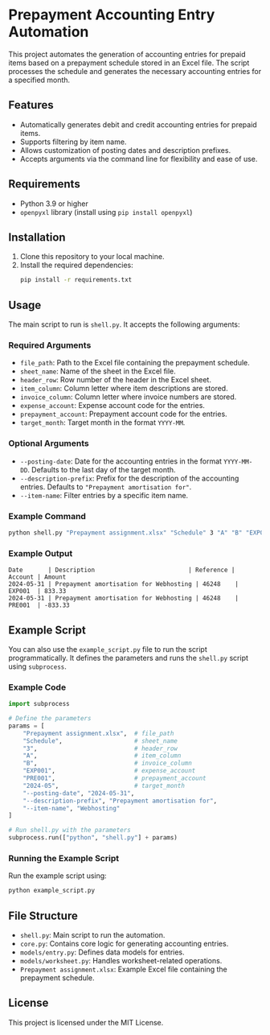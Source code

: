 # Prepayment Accounting Entry Automation

This project automates the generation of accounting entries for prepaid items based on a prepayment schedule stored in an Excel file. The script processes the schedule and generates the necessary accounting entries for a specified month.

## Features
- Automatically generates debit and credit accounting entries for prepaid items.
- Supports filtering by item name.
- Allows customization of posting dates and description prefixes.
- Accepts arguments via the command line for flexibility and ease of use.

## Requirements
- Python 3.9 or higher
- `openpyxl` library (install using `pip install openpyxl`)

## Installation
1. Clone this repository to your local machine.
2. Install the required dependencies:
   ```bash
   pip install -r requirements.txt
   ```

## Usage
The main script to run is `shell.py`. It accepts the following arguments:

### Required Arguments
- `file_path`: Path to the Excel file containing the prepayment schedule.
- `sheet_name`: Name of the sheet in the Excel file.
- `header_row`: Row number of the header in the Excel sheet.
- `item_column`: Column letter where item descriptions are stored.
- `invoice_column`: Column letter where invoice numbers are stored.
- `expense_account`: Expense account code for the entries.
- `prepayment_account`: Prepayment account code for the entries.
- `target_month`: Target month in the format `YYYY-MM`.

### Optional Arguments
- `--posting-date`: Date for the accounting entries in the format `YYYY-MM-DD`. Defaults to the last day of the target month.
- `--description-prefix`: Prefix for the description of the accounting entries. Defaults to `"Prepayment amortisation for"`.
- `--item-name`: Filter entries by a specific item name.

### Example Command
```bash
python shell.py "Prepayment assignment.xlsx" "Schedule" 3 "A" "B" "EXP001" "PRE001" "2024-05" --posting-date "2024-05-31" --description-prefix "Prepayment amortisation for" --item-name "Webhosting"
```

### Example Output
```
Date       | Description                          | Reference | Account | Amount
2024-05-31 | Prepayment amortisation for Webhosting | 46248    | EXP001  | 833.33
2024-05-31 | Prepayment amortisation for Webhosting | 46248    | PRE001  | -833.33
```

## Example Script
You can also use the `example_script.py` file to run the script programmatically. It defines the parameters and runs the `shell.py` script using `subprocess`.

### Example Code
```python
import subprocess

# Define the parameters
params = [
    "Prepayment assignment.xlsx",  # file_path
    "Schedule",                    # sheet_name
    "3",                           # header_row
    "A",                           # item_column
    "B",                           # invoice_column
    "EXP001",                      # expense_account
    "PRE001",                      # prepayment_account
    "2024-05",                     # target_month
    "--posting-date", "2024-05-31",
    "--description-prefix", "Prepayment amortisation for",
    "--item-name", "Webhosting"
]

# Run shell.py with the parameters
subprocess.run(["python", "shell.py"] + params)
```

### Running the Example Script
Run the example script using:
```bash
python example_script.py
```

## File Structure
- `shell.py`: Main script to run the automation.
- `core.py`: Contains core logic for generating accounting entries.
- `models/entry.py`: Defines data models for entries.
- `models/worksheet.py`: Handles worksheet-related operations.
- `Prepayment assignment.xlsx`: Example Excel file containing the prepayment schedule.

## License
This project is licensed under the MIT License.